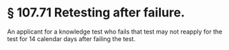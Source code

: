 # § 107.71   Retesting after failure.

An applicant for a knowledge test who fails that test may not reapply for the test for 14 calendar days after failing the test.






